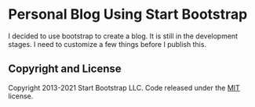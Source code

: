 # Personal Blog Using Start Bootstrap
I decided to use bootstrap to create a blog. It is still in the development stages. I need to customize a few things before I publish this.
## Copyright and License

Copyright 2013-2021 Start Bootstrap LLC. Code released under the [MIT](https://github.com/StartBootstrap/startbootstrap-clean-blog/blob/master/LICENSE) license.
